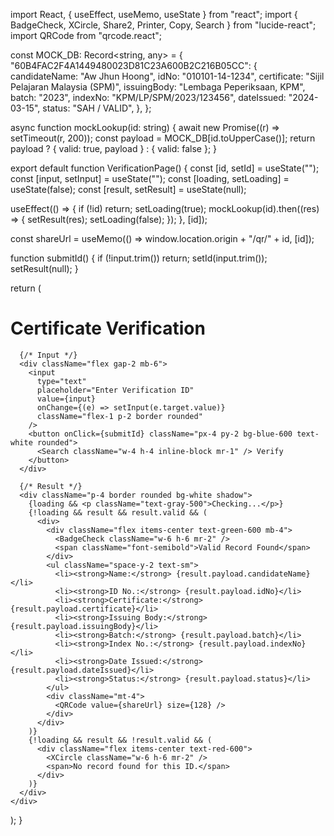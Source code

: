 import React, { useEffect, useMemo, useState } from "react";
import { BadgeCheck, XCircle, Share2, Printer, Copy, Search } from "lucide-react";
import QRCode from "qrcode.react";

const MOCK_DB: Record<string, any> = {
  "60B4FAC2F4A1449480023D81C23A600B2C216B05CC": {
    candidateName: "Aw Jhun Hoong",
    idNo: "010101-14-1234",
    certificate: "Sijil Pelajaran Malaysia (SPM)",
    issuingBody: "Lembaga Peperiksaan, KPM",
    batch: "2023",
    indexNo: "KPM/LP/SPM/2023/123456",
    dateIssued: "2024-03-15",
    status: "SAH / VALID",
  },
};

async function mockLookup(id: string) {
  await new Promise((r) => setTimeout(r, 200));
  const payload = MOCK_DB[id.toUpperCase()];
  return payload ? { valid: true, payload } : { valid: false };
}

export default function VerificationPage() {
  const [id, setId] = useState("");
  const [input, setInput] = useState("");
  const [loading, setLoading] = useState(false);
  const [result, setResult] = useState<any>(null);

  useEffect(() => {
    if (!id) return;
    setLoading(true);
    mockLookup(id).then((res) => {
      setResult(res);
      setLoading(false);
    });
  }, [id]);

  const shareUrl = useMemo(() => window.location.origin + "/qr/" + id, [id]);

  function submitId() {
    if (!input.trim()) return;
    setId(input.trim());
    setResult(null);
  }

  return (
    <div className="min-h-screen bg-gray-50 text-gray-800 p-6">
      <h1 className="text-xl font-bold mb-4">Certificate Verification</h1>

      {/* Input */}
      <div className="flex gap-2 mb-6">
        <input
          type="text"
          placeholder="Enter Verification ID"
          value={input}
          onChange={(e) => setInput(e.target.value)}
          className="flex-1 p-2 border rounded"
        />
        <button onClick={submitId} className="px-4 py-2 bg-blue-600 text-white rounded">
          <Search className="w-4 h-4 inline-block mr-1" /> Verify
        </button>
      </div>

      {/* Result */}
      <div className="p-4 border rounded bg-white shadow">
        {loading && <p className="text-gray-500">Checking...</p>}
        {!loading && result && result.valid && (
          <div>
            <div className="flex items-center text-green-600 mb-4">
              <BadgeCheck className="w-6 h-6 mr-2" />
              <span className="font-semibold">Valid Record Found</span>
            </div>
            <ul className="space-y-2 text-sm">
              <li><strong>Name:</strong> {result.payload.candidateName}</li>
              <li><strong>ID No.:</strong> {result.payload.idNo}</li>
              <li><strong>Certificate:</strong> {result.payload.certificate}</li>
              <li><strong>Issuing Body:</strong> {result.payload.issuingBody}</li>
              <li><strong>Batch:</strong> {result.payload.batch}</li>
              <li><strong>Index No.:</strong> {result.payload.indexNo}</li>
              <li><strong>Date Issued:</strong> {result.payload.dateIssued}</li>
              <li><strong>Status:</strong> {result.payload.status}</li>
            </ul>
            <div className="mt-4">
              <QRCode value={shareUrl} size={128} />
            </div>
          </div>
        )}
        {!loading && result && !result.valid && (
          <div className="flex items-center text-red-600">
            <XCircle className="w-6 h-6 mr-2" />
            <span>No record found for this ID.</span>
          </div>
        )}
      </div>
    </div>
  );
}
